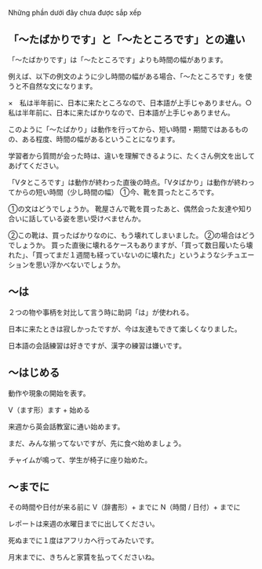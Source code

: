 # 

Những phần dưới đây chưa được sắp xếp

## 「〜たばかりです」と「〜たところです」との違い
「〜たばかりです」は「〜たところです」よりも時間の幅があります。

例えば、以下の例文のように少し時間の幅がある場合、「〜たところです」を使うと不自然な文になります。

×　私は半年前に、日本に来たところなので、日本語が上手じゃありません。○　私は半年前に、日本に来たばかりなので、日本語が上手じゃありません。

このように「〜たばかり」は動作を行ってから、短い時間・期間ではあるものの、ある程度、時間の幅があるということになります。

学習者から質問が会った時は、違いを理解できるように、たくさん例文を出してあげてください。

「Vタところです」は動作が終わった直後の時点。「Vタばかり」は動作が終わってからの短い時間（少し時間の幅）
①今、靴を買ったところです。

①の文はどうでしょうか。
靴屋さんで靴を買ったあと、偶然会った友達や知り合いに話している姿を思い受けべませんか。

②この靴は、買ったばかりなのに、もう壊れてしまいました。 ②の場合はどうでしょうか。
買った直後に壊れるケースもありますが、「買って数日履いたら壊れた」、「買ってまだ１週間も経っていないのに壊れた」というようなシチュエーションを思い浮かべないでしょうか。


## 〜は
２つの物や事柄を対比して言う時に助詞「は」が使われる。

日本に来たときは寂しかったですが、今は友達もできて楽しくなりました。

日本語の会話練習は好きですが、漢字の練習は嫌いです。

## 〜はじめる
動作や現象の開始を表す。

V（ます形）ます + 始める

来週から英会話教室に通い始めます。

まだ、みんな揃ってないですが、先に食べ始めましょう。

チャイムが鳴って、学生が椅子に座り始めた。

## 〜までに
その時間や日付が来る前に
V（辞書形）+ までに N（時間 / 日付）+ までに

レポートは来週の水曜日までに出してください。

死ぬまでに１度はアフリカへ行ってみたいです。

月末までに、きちんと家賃を払ってくださいね。

